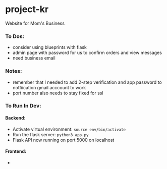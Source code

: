 # project-kr
Website for Mom's Business


### To Dos:

* consider using blueprints with flask
* admin page with password for us to confirm orders and view messages
* need business email

### Notes:

* remember that I needed to add 2-step verification and app password to notfiication gmail acccount to work
* port number also needs to stay fixed for ssl

### To Run In Dev:

#### Backend:

* Activate virtual environment: `source env/bin/activate`
* Run the flask server: `python3 app.py`
* Flask API now running on port 5000 on localhost

#### Frontend:

* 

